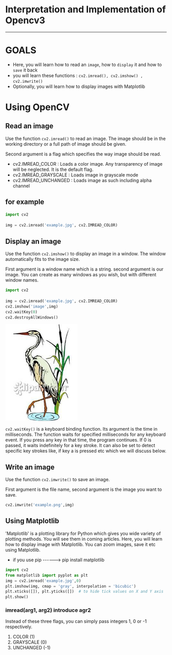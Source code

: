 # Interpretation and Implementation of Opencv3
--------------------------------------------
# GOALS
* Here, you will learn how to read an `image`, how to `display` it and how to `save` it back
* you will learn these functions : `cv2.imread(), cv2.imshow() , cv2.imwrite()`
* Optionally, you will learn how to display images with Matplotlib

# Using OpenCV
## Read an image

Use the function `cv2.imread()` to read an image. The image should be in the working directory or a full path of image should be given.

Second argument is a flag which specifies the way image should be read.

* cv2.IMREAD_COLOR : Loads a color image. Any transparency of image will be neglected. It is the default flag.
* cv2.IMREAD_GRAYSCALE : Loads image in grayscale mode
* cv2.IMREAD_UNCHANGED : Loads image as such including alpha channel

## for example
```python
import cv2

img = cv2.imread('example.jpg', cv2.IMREAD_COLOR)
```

## Display an image
Use the function `cv2.imshow()` to display an image in a window. The window automatically fits to the image size.

First argument is a window name which is a string. second argument is our image. You can create as many windows as you wish, but with different window names.
```python
import cv2

img = cv2.imread('example.jpg', cv2.IMREAD_COLOR)
cv2.imshow('image',img)
cv2.waitKey(0)
cv2.destroyAllWindows()
```
![](https://github.com/ranran4082391/opencv_tutorials_1/blob/master/example.jpg)  

`cv2.waitKey()` is a keyboard binding function. Its argument is the time in milliseconds. The function waits for specified milliseconds for any keyboard event. If you press any key in that time, the program continues. If 0 is passed, it waits indefinitely for a key stroke. It can also be set to detect specific key strokes like, if key a is pressed etc which we will discuss below.

## Write an image
Use the function `cv2.imwrite()` to save an image.

First argument is the file name, second argument is the image you want to save.
```python
cv2.imwrite('example.png',img)
```

## Using Matplotlib
'Matplotlib' is a plotting library for Python which gives you wide variety of plotting methods. You will see them in coming articles. Here, you will learn how to display image with Matplotlib. You can zoom images, save it etc using Matplotlib.

* if you use pip  ------> pip install matplotlib
```python
import cv2
from matplotlib import pyplot as plt
img = cv2.imread('example.jpg',0)
plt.imshow(img, cmap = 'gray', interpolation = 'bicubic')
plt.xticks([]), plt.yticks([])  # to hide tick values on X and Y axis
plt.show()
```

### imread(arg1, arg2) introduce agr2

Instead of these three flags, you can simply pass integers 1, 0 or -1 respectively. 
1. COLOR (1)
2. GRAYSCALE (0)
3. UNCHANGED (-1)





